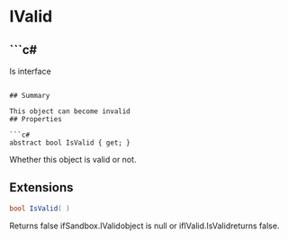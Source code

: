# IValid

## ```c#
Is interface
```

## Summary

This object can become invalid
## Properties

```c#
abstract bool IsValid { get; } 
```
Whether this object is valid or not.
## Extensions

```c#
bool IsValid( ) 
```
Returns false ifSandbox.IValidobject is null or ifIValid.IsValidreturns false.
